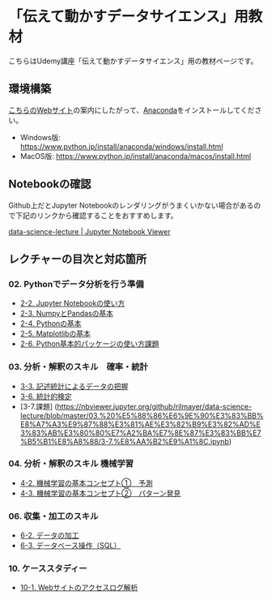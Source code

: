 # 「伝えて動かすデータサイエンス」用教材
こちらはUdemy講座「伝えて動かすデータサイエンス」用の教材ページです。

## 環境構築
[こちらのWebサイト](https://www.python.jp/install/anaconda/index.html)の案内にしたがって、[Anaconda](https://www.anaconda.com/)をインストールしてください。

- Windows版: https://www.python.jp/install/anaconda/windows/install.html
- MacOS版: https://www.python.jp/install/anaconda/macos/install.html

## Notebookの確認
Github上だとJupyter Notebookのレンダリングがうまくいかない場合があるので下記のリンクから確認することをおすすめします。

[data-science-lecture | Jupyter Notebook Viewer](https://nbviewer.jupyter.org/github/rilmayer/data-science-lecture/tree/master/)

## レクチャーの目次と対応箇所
### 02. Pythonでデータ分析を行う準備
- [2-2. Jupyter Notebookの使い方](https://nbviewer.jupyter.org/github/rilmayer/data-science-lecture/blob/master/02.%20Python%E3%81%A7%E3%83%87%E3%83%BC%E3%82%BF%E5%88%86%E6%9E%90%E3%82%92%E8%A1%8C%E3%81%86%E6%BA%96%E5%82%99/2-2.%20Jupyter%20Notebook%E3%81%AE%E4%BD%BF%E3%81%84%E6%96%B9.ipynb)
- [2-3. NumpyとPandasの基本](https://nbviewer.jupyter.org/github/rilmayer/data-science-lecture/blob/master/02.%20Python%E3%81%A7%E3%83%87%E3%83%BC%E3%82%BF%E5%88%86%E6%9E%90%E3%82%92%E8%A1%8C%E3%81%86%E6%BA%96%E5%82%99/2-3.%20Numpy%E3%81%A8Pandas%E3%81%AE%E5%9F%BA%E6%9C%AC.ipynb)
- [2-4. Pythonの基本](https://nbviewer.jupyter.org/github/rilmayer/data-science-lecture/blob/master/02.%20Python%E3%81%A7%E3%83%87%E3%83%BC%E3%82%BF%E5%88%86%E6%9E%90%E3%82%92%E8%A1%8C%E3%81%86%E6%BA%96%E5%82%99/2-4.%20Python%E3%81%AE%E5%9F%BA%E6%9C%AC.ipynb)
- [2-5. Matplotlibの基本](https://nbviewer.jupyter.org/github/rilmayer/data-science-lecture/blob/master/02.%20Python%E3%81%A7%E3%83%87%E3%83%BC%E3%82%BF%E5%88%86%E6%9E%90%E3%82%92%E8%A1%8C%E3%81%86%E6%BA%96%E5%82%99/2-5.%20Matplotlib%E3%81%AE%E5%9F%BA%E6%9C%AC.ipynb)
- [2-6. Python基本的パッケージの使い方課題](https://nbviewer.jupyter.org/github/rilmayer/data-science-lecture/blob/master/02.%20Python%E3%81%A7%E3%83%87%E3%83%BC%E3%82%BF%E5%88%86%E6%9E%90%E3%82%92%E8%A1%8C%E3%81%86%E6%BA%96%E5%82%99/2-6.%20Python%E5%9F%BA%E6%9C%AC%E7%9A%84%E3%83%91%E3%83%83%E3%82%B1%E3%83%BC%E3%82%B8%E3%81%AE%E4%BD%BF%E3%81%84%E6%96%B9%E8%AA%B2%E9%A1%8C.ipynb)

### 03. 分析・解釈のスキル　確率・統計
- [3-3. 記述統計によるデータの把握](https://nbviewer.jupyter.org/github/rilmayer/data-science-lecture/blob/master/03.%20%E5%88%86%E6%9E%90%E3%83%BB%E8%A7%A3%E9%87%88%E3%81%AE%E3%82%B9%E3%82%AD%E3%83%AB%E3%80%80%E7%A2%BA%E7%8E%87%E3%83%BB%E7%B5%B1%E8%A8%88/3-3.%20%E8%A8%98%E8%BF%B0%E7%B5%B1%E8%A8%88%E3%81%AB%E3%82%88%E3%82%8B%E3%83%87%E3%83%BC%E3%82%BF%E3%81%AE%E6%8A%8A%E6%8F%A1.ipynb)
- [3-6. 統計的検定](https://nbviewer.jupyter.org/github/rilmayer/data-science-lecture/blob/master/03.%20%E5%88%86%E6%9E%90%E3%83%BB%E8%A7%A3%E9%87%88%E3%81%AE%E3%82%B9%E3%82%AD%E3%83%AB%E3%80%80%E7%A2%BA%E7%8E%87%E3%83%BB%E7%B5%B1%E8%A8%88/3-6.%20%E7%B5%B1%E8%A8%88%E7%9A%84%E6%A4%9C%E5%AE%9A.ipynb)
- [3-7.課題] (https://nbviewer.jupyter.org/github/rilmayer/data-science-lecture/blob/master/03.%20%E5%88%86%E6%9E%90%E3%83%BB%E8%A7%A3%E9%87%88%E3%81%AE%E3%82%B9%E3%82%AD%E3%83%AB%E3%80%80%E7%A2%BA%E7%8E%87%E3%83%BB%E7%B5%B1%E8%A8%88/3-7.%E8%AA%B2%E9%A1%8C.ipynb)

### 04. 分析・解釈のスキル 機械学習
- [4-2. 機械学習の基本コンセプト①　予測](https://nbviewer.jupyter.org/github/rilmayer/data-science-lecture/blob/master/04.%20%E5%88%86%E6%9E%90%E3%83%BB%E8%A7%A3%E9%87%88%E3%81%AE%E3%82%B9%E3%82%AD%E3%83%AB%20%E6%A9%9F%E6%A2%B0%E5%AD%A6%E7%BF%92/4-2.%20%E6%A9%9F%E6%A2%B0%E5%AD%A6%E7%BF%92%E3%81%AE%E5%9F%BA%E6%9C%AC%E3%82%B3%E3%83%B3%E3%82%BB%E3%83%97%E3%83%88%E2%91%A0%E3%80%80%E4%BA%88%E6%B8%AC.ipynb)
- [4-3. 機械学習の基本コンセプト②　パターン発見](https://nbviewer.jupyter.org/github/rilmayer/data-science-lecture/blob/master/04.%20%E5%88%86%E6%9E%90%E3%83%BB%E8%A7%A3%E9%87%88%E3%81%AE%E3%82%B9%E3%82%AD%E3%83%AB%20%E6%A9%9F%E6%A2%B0%E5%AD%A6%E7%BF%92/4-3.%20%E6%A9%9F%E6%A2%B0%E5%AD%A6%E7%BF%92%E3%81%AE%E5%9F%BA%E6%9C%AC%E3%82%B3%E3%83%B3%E3%82%BB%E3%83%97%E3%83%88%E2%91%A1%E3%80%80%E3%83%91%E3%82%BF%E3%83%BC%E3%83%B3%E7%99%BA%E8%A6%8B.ipynb)

### 06. 収集・加工のスキル
- [6-2. データの加工](https://nbviewer.jupyter.org/urls/nbviewer.jupyter.org/github/rilmayer/data-science-lecture/blob/master/06.%20%E5%8F%8E%E9%9B%86%E3%83%BB%E5%8A%A0%E5%B7%A5%E3%81%AE%E3%82%B9%E3%82%AD%E3%83%AB/6-2.%20%E3%83%87%E3%83%BC%E3%82%BF%E3%81%AE%E5%8A%A0%E5%B7%A5.ipynb)
- [6-3. データベース操作（SQL）](https://nbviewer.jupyter.org/github/rilmayer/data-science-lecture/blob/master/06.%20%E5%8F%8E%E9%9B%86%E3%83%BB%E5%8A%A0%E5%B7%A5%E3%81%AE%E3%82%B9%E3%82%AD%E3%83%AB/6-3.%20%E3%83%87%E3%83%BC%E3%82%BF%E3%83%99%E3%83%BC%E3%82%B9%E6%93%8D%E4%BD%9C%EF%BC%88SQL%EF%BC%89.ipynb)

### 10. ケーススタディー
- [10-1. Webサイトのアクセスログ解析](https://nbviewer.jupyter.org/github/rilmayer/data-science-lecture/blob/master/10.%20%E3%82%B1%E3%83%BC%E3%82%B9%E3%82%B9%E3%82%BF%E3%83%87%E3%82%A3%E3%83%BC/10-1.%20Web%E3%82%B5%E3%82%A4%E3%83%88%E3%81%AE%E3%82%A2%E3%82%AF%E3%82%BB%E3%82%B9%E3%83%AD%E3%82%B0%E8%A7%A3%E6%9E%90.ipynb)